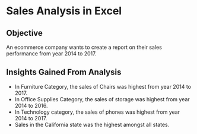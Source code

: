 # Sales Analysis in Excel

## Objective

An ecommerce company wants to create a report on their sales performance from year 2014 to 2017. 

## Insights Gained From Analysis

+ In Furniture Category, the sales of Chairs was highest from year 2014 to 2017.
+ In Office Supplies Category, the sales of storage was highest from year 2014 to 2016.
+ In Technology category, the sales of phones was highest from year 2014 to 2017.
+ Sales in the California state was the highest amongst all states.
  

